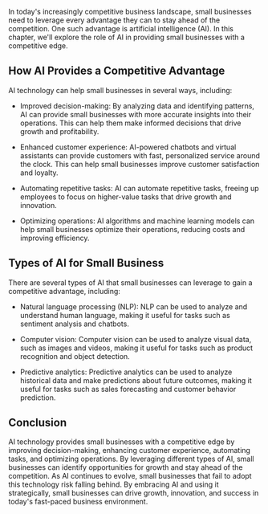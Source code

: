 

In today's increasingly competitive business landscape, small businesses need to leverage every advantage they can to stay ahead of the competition. One such advantage is artificial intelligence (AI). In this chapter, we'll explore the role of AI in providing small businesses with a competitive edge.

How AI Provides a Competitive Advantage
---------------------------------------

AI technology can help small businesses in several ways, including:

* Improved decision-making: By analyzing data and identifying patterns, AI can provide small businesses with more accurate insights into their operations. This can help them make informed decisions that drive growth and profitability.

* Enhanced customer experience: AI-powered chatbots and virtual assistants can provide customers with fast, personalized service around the clock. This can help small businesses improve customer satisfaction and loyalty.

* Automating repetitive tasks: AI can automate repetitive tasks, freeing up employees to focus on higher-value tasks that drive growth and innovation.

* Optimizing operations: AI algorithms and machine learning models can help small businesses optimize their operations, reducing costs and improving efficiency.

Types of AI for Small Business
------------------------------

There are several types of AI that small businesses can leverage to gain a competitive advantage, including:

* Natural language processing (NLP): NLP can be used to analyze and understand human language, making it useful for tasks such as sentiment analysis and chatbots.

* Computer vision: Computer vision can be used to analyze visual data, such as images and videos, making it useful for tasks such as product recognition and object detection.

* Predictive analytics: Predictive analytics can be used to analyze historical data and make predictions about future outcomes, making it useful for tasks such as sales forecasting and customer behavior prediction.

Conclusion
----------

AI technology provides small businesses with a competitive edge by improving decision-making, enhancing customer experience, automating tasks, and optimizing operations. By leveraging different types of AI, small businesses can identify opportunities for growth and stay ahead of the competition. As AI continues to evolve, small businesses that fail to adopt this technology risk falling behind. By embracing AI and using it strategically, small businesses can drive growth, innovation, and success in today's fast-paced business environment.


